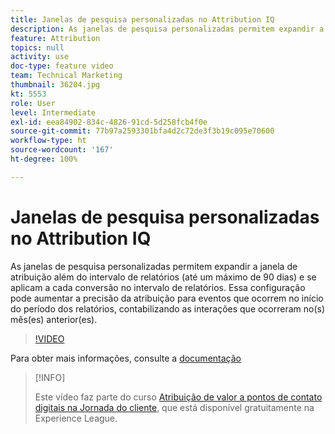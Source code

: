 ```yaml
---
title: Janelas de pesquisa personalizadas no Attribution IQ
description: As janelas de pesquisa personalizadas permitem expandir a janela de atribuição além do intervalo de relatórios (até um máximo de 90 dias) e se aplicam a cada conversão no intervalo de relatórios. Essa configuração pode aumentar a precisão da atribuição para eventos que ocorrem no início do período dos relatórios, contabilizando as interações que ocorreram no(s) mês(es) anterior(es).
feature: Attribution
topics: null
activity: use
doc-type: feature video
team: Technical Marketing
thumbnail: 36204.jpg
kt: 5553
role: User
level: Intermediate
exl-id: eea84902-834c-4826-91cd-5d258fcb4f0e
source-git-commit: 77b97a2593301bfa4d2c72de3f3b19c095e70600
workflow-type: ht
source-wordcount: '167'
ht-degree: 100%

---
```


# Janelas de pesquisa personalizadas no Attribution IQ

As janelas de pesquisa personalizadas permitem expandir a janela de atribuição além do intervalo de relatórios (até um máximo de 90 dias) e se aplicam a cada conversão no intervalo de relatórios. Essa configuração pode aumentar a precisão da atribuição para eventos que ocorrem no início do período dos relatórios, contabilizando as interações que ocorreram no(s) mês(es) anterior(es).

>[!VIDEO](https://video.tv.adobe.com/v/36204/?quality=12&learn=on)

Para obter mais informações, consulte a [documentação](https://experienceleague.adobe.com/docs/analytics/analyze/analysis-workspace/attribution/models.html?lang=pt-BR#janelas-de-retrospectiva)

>[!INFO]
>
> Este vídeo faz parte do curso [Atribuição de valor a pontos de contato digitais na Jornada do cliente](https://experienceleague.adobe.com/?recommended=Analytics-U-1-2020.2&amp;lang=pt-BR), que está disponível gratuitamente na Experience League.
